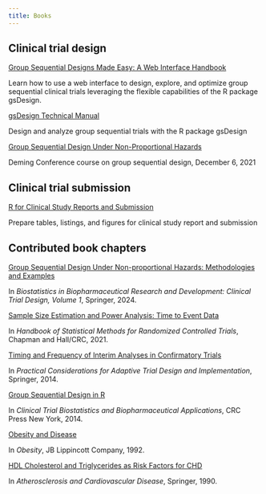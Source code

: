 ```yaml
---
title: Books
---
```


<style>
ul { padding-inline-start: 0px; list-style-type: none; }
.article-content p { margin-top: 5px; margin-bottom: 5px; }
.article-content > ul > li { margin-bottom: 30px; }
</style>

## Clinical trial design

- [Group Sequential Designs Made Easy: A Web Interface Handbook](https://keaven.github.io/gsd-shiny/)

  Learn how to use a web interface to design, explore, and optimize
  group sequential clinical trials leveraging the flexible capabilities of
  the R package gsDesign.

- [gsDesign Technical Manual](https://keaven.github.io/gsd-tech-manual/)

  Design and analyze group sequential trials with the R package gsDesign

- [Group Sequential Design Under Non-Proportional Hazards](https://keaven.github.io/gsd-deming/)

  Deming Conference course on group sequential design, December 6, 2021

## Clinical trial submission

- [R for Clinical Study Reports and Submission](https://r4csr.org/)

  Prepare tables, listings, and figures for clinical study report and submission

## Contributed book chapters

- [Group Sequential Design Under Non-proportional Hazards: Methodologies and Examples](https://link.springer.com/book/9783031659478)

  In _Biostatistics in Biopharmaceutical Research and Development: Clinical Trial Design, Volume 1_, Springer, 2024.

- [Sample Size Estimation and Power Analysis: Time to Event Data](https://doi.org/10.1201/9781315119694)

  In _Handbook of Statistical Methods for Randomized Controlled Trials_, Chapman and Hall/CRC, 2021.

- [Timing and Frequency of Interim Analyses in Confirmatory Trials](https://doi.org/10.1007/978-1-4939-1100-4_6)

  In _Practical Considerations for Adaptive Trial Design and Implementation_, Springer, 2014.

- [Group Sequential Design in R](https://doi.org/10.1201/b17716)

  In _Clinical Trial Biostatistics and Biopharmaceutical Applications_, CRC Press New York, 2014.

- [Obesity and Disease](https://www.worldcat.org/isbn/9780397509997)

  In _Obesity_, JB Lippincott Company, 1992.

- [HDL Cholesterol and Triglycerides as Risk Factors for CHD](https://doi.org/10.1007/978-94-009-0731-7_78)

  In _Atherosclerosis and Cardiovascular Disease_, Springer, 1990.
